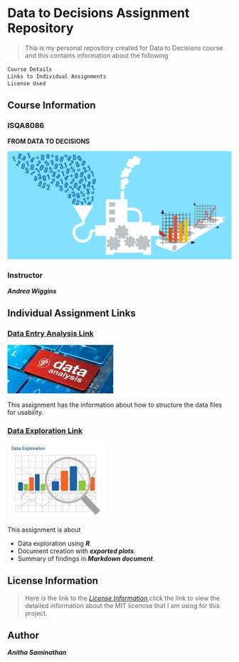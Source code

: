 # **Data to Decisions Assignment Repository**

 >This is my personal repository created for Data to Decisions course and this contains information about the following  
 ```
 Course Details
 Links to Individual Assignments
 License Used  
 ```
 
## **Course Information**

### **ISQA8086**

**FROM DATA TO DECISIONS**

![image](https://github.com/anitha1987/D2D-Anitha/blob/master/D2D.png)

### **Instructor**
**_Andrea Wiggins_**

## **Individual Assignment Links**

### [**Data Entry Analysis Link**]() 

![DataAnalysis](https://github.com/anitha1987/D2D-Anitha/blob/master/Data-Analysis.jpg)

 This assignment has the information about how to structure the data files for usability.

 
### [**Data Exploration Link**]() 

![DataExploration](https://github.com/anitha1987/D2D-Anitha/blob/master/Data-Exploration.jpg)

 This assignment is about 

* Data exploration using **_R_**.
* Document creation with **_exported plots_**.
* Summary of findings in **_Markdown document_**.

 
## **License Information**

> Here is the link to the [_License Information_](https://github.com/anitha1987/D2D-Anitha/blob/master/LICENSE),click the link to view the detailed information about the MIT licencse that I am using for this project.

## **Author**

**_Anitha Saminathan_**





